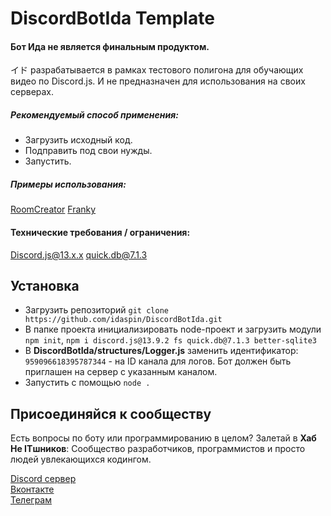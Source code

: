 # DiscordBotIda Template
#### Бот Ида не является финальным продуктом. 
イド разрабатывается в рамках тестового полигона для обучающих видео по Discord.js. И не предназначен для использования на своих серверах.
##### Рекомендуемый способ применения: 
- Загрузить исходный код. 
- Подправить под свои нужды. 
- Запустить.
##### Примеры использования:
[RoomCreator](https://github.com/idaspin/DiscordBotRoomCreator)
[Franky](https://github.com/idaspin/DiscordBotFranky)

#### Технические требования / ограничения:
[Discord.js@13.x.x](https://www.npmjs.com/package/discord.js/v/13.9.2)
[quick.db@7.1.3](https://www.npmjs.com/package/quick.db/v/7.1.3)

## Установка
- Загрузить репозиторий `git clone https://github.com/idaspin/DiscordBotIda.git`
- В папке проекта инициализировать node-проект и загрузить модули `npm init`, `npm i discord.js@13.9.2 fs quick.db@7.1.3 better-sqlite3`
- В **DiscordBotIda/structures/Logger.js** заменить идентификатор: `959096618395787344` - на ID канала для логов. Бот должен быть приглашен на сервер с указанным каналом.
- Запустить с помощью `node .`


## Присоединяйся к сообществу

Есть вопросы по боту или программированию в целом? Залетай в **Хаб Не ITшников**: Сообщество разработчиков, программистов и просто людей увлекающихся кодингом.

[Discord сервер](https://discord.gg/YeqrTtpmaH)<br>
[Вконтакте](https://vk.com/iamnotacoderdjs)<br>
[Телеграм](https://t.me/iamnotacoderdjs)
